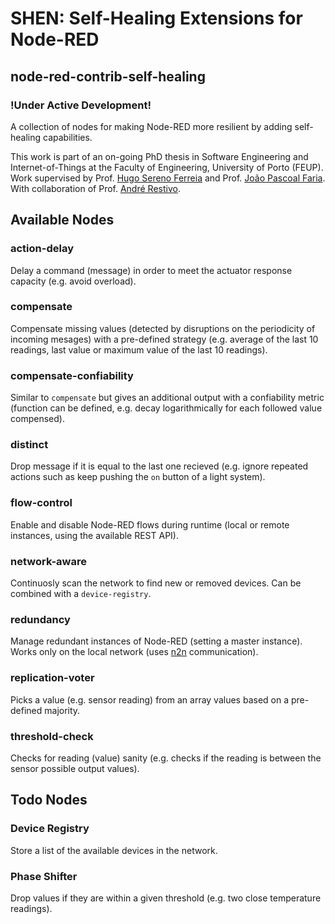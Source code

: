 # SHEN: Self-Healing Extensions for Node-RED 
## node-red-contrib-self-healing

### **!Under Active Development!** 

A collection of nodes for making Node-RED more resilient by adding self-healing capabilities.

This work is part of an on-going PhD thesis in Software Engineering and Internet-of-Things at the Faculty of Engineering, University of Porto (FEUP). Work supervised by Prof. [Hugo Sereno Ferreia](http://hugosereno.eu/) and Prof. [João Pascoal Faria](https://sigarra.up.pt/feup/en/FUNC_GERAL.FORMVIEW?P_CODIGO=210006). With collaboration of Prof. [André Restivo](https://web.fe.up.pt/~arestivo/page/).

## Available Nodes

### action-delay 

Delay a command (message) in order to meet the actuator response capacity (e.g. avoid overload).

### compensate	

Compensate missing values (detected by disruptions on the periodicity of incoming mesages) with a pre-defined strategy (e.g. average of the last 10 readings, last value or maximum value of the last 10 readings).

### compensate-confiability 

Similar to `compensate` but gives an additional output with a confiability metric (function can be defined, e.g. decay logarithmically for each followed value compensed).

### distinct

Drop message if it is equal to the last one recieved (e.g. ignore repeated actions such as keep pushing the `on` button of a light system).

### flow-control

Enable and disable Node-RED flows during runtime (local or remote instances, using the available REST API).

### network-aware

Continuosly scan the network to find new or removed devices. Can be combined with a `device-registry`.

### redundancy

Manage redundant instances of Node-RED (setting a master instance). Works only on the local network (uses [n2n](https://flows.nodered.org/node/node-red-contrib-n2n) communication).

### replication-voter

Picks a value (e.g. sensor reading) from an array values based on a pre-defined majority.

### threshold-check

Checks for reading (value) sanity (e.g. checks if the reading is between the sensor possible output values).

## Todo Nodes

### Device Registry

Store a list of the available devices in the network.

### Phase Shifter

Drop values if they are within a given threshold (e.g. two close temperature readings).

